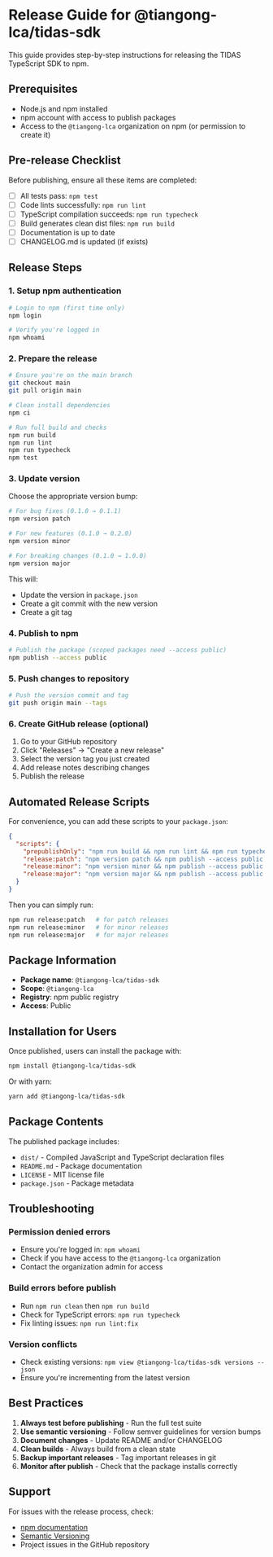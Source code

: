 # Release Guide for @tiangong-lca/tidas-sdk

This guide provides step-by-step instructions for releasing the TIDAS TypeScript SDK to npm.

## Prerequisites

- Node.js and npm installed
- npm account with access to publish packages
- Access to the `@tiangong-lca` organization on npm (or permission to create it)

## Pre-release Checklist

Before publishing, ensure all these items are completed:

- [ ] All tests pass: `npm test`
- [ ] Code lints successfully: `npm run lint`
- [ ] TypeScript compilation succeeds: `npm run typecheck`
- [ ] Build generates clean dist files: `npm run build`
- [ ] Documentation is up to date
- [ ] CHANGELOG.md is updated (if exists)

## Release Steps

### 1. Setup npm authentication

```bash
# Login to npm (first time only)
npm login

# Verify you're logged in
npm whoami
```

### 2. Prepare the release

```bash
# Ensure you're on the main branch
git checkout main
git pull origin main

# Clean install dependencies
npm ci

# Run full build and checks
npm run build
npm run lint
npm run typecheck
npm test
```

### 3. Update version

Choose the appropriate version bump:

```bash
# For bug fixes (0.1.0 → 0.1.1)
npm version patch

# For new features (0.1.0 → 0.2.0)
npm version minor

# For breaking changes (0.1.0 → 1.0.0)
npm version major
```

This will:
- Update the version in `package.json`
- Create a git commit with the new version
- Create a git tag

### 4. Publish to npm

```bash
# Publish the package (scoped packages need --access public)
npm publish --access public
```

### 5. Push changes to repository

```bash
# Push the version commit and tag
git push origin main --tags
```

### 6. Create GitHub release (optional)

1. Go to your GitHub repository
2. Click "Releases" → "Create a new release"
3. Select the version tag you just created
4. Add release notes describing changes
5. Publish the release

## Automated Release Scripts

For convenience, you can add these scripts to your `package.json`:

```json
{
  "scripts": {
    "prepublishOnly": "npm run build && npm run lint && npm run typecheck",
    "release:patch": "npm version patch && npm publish --access public && git push origin main --tags",
    "release:minor": "npm version minor && npm publish --access public && git push origin main --tags",
    "release:major": "npm version major && npm publish --access public && git push origin main --tags"
  }
}
```

Then you can simply run:
```bash
npm run release:patch   # for patch releases
npm run release:minor   # for minor releases
npm run release:major   # for major releases
```

## Package Information

- **Package name**: `@tiangong-lca/tidas-sdk`
- **Scope**: `@tiangong-lca`
- **Registry**: npm public registry
- **Access**: Public

## Installation for Users

Once published, users can install the package with:

```bash
npm install @tiangong-lca/tidas-sdk
```

Or with yarn:
```bash
yarn add @tiangong-lca/tidas-sdk
```

## Package Contents

The published package includes:
- `dist/` - Compiled JavaScript and TypeScript declaration files
- `README.md` - Package documentation
- `LICENSE` - MIT license file
- `package.json` - Package metadata

## Troubleshooting

### Permission denied errors
- Ensure you're logged in: `npm whoami`
- Check if you have access to the `@tiangong-lca` organization
- Contact the organization admin for access

### Build errors before publish
- Run `npm run clean` then `npm run build`
- Check for TypeScript errors: `npm run typecheck`
- Fix linting issues: `npm run lint:fix`

### Version conflicts
- Check existing versions: `npm view @tiangong-lca/tidas-sdk versions --json`
- Ensure you're incrementing from the latest version

## Best Practices

1. **Always test before publishing** - Run the full test suite
2. **Use semantic versioning** - Follow semver guidelines for version bumps
3. **Document changes** - Update README and/or CHANGELOG
4. **Clean builds** - Always build from a clean state
5. **Backup important releases** - Tag important releases in git
6. **Monitor after publish** - Check that the package installs correctly

## Support

For issues with the release process, check:
- [npm documentation](https://docs.npmjs.com/)
- [Semantic Versioning](https://semver.org/)
- Project issues in the GitHub repository